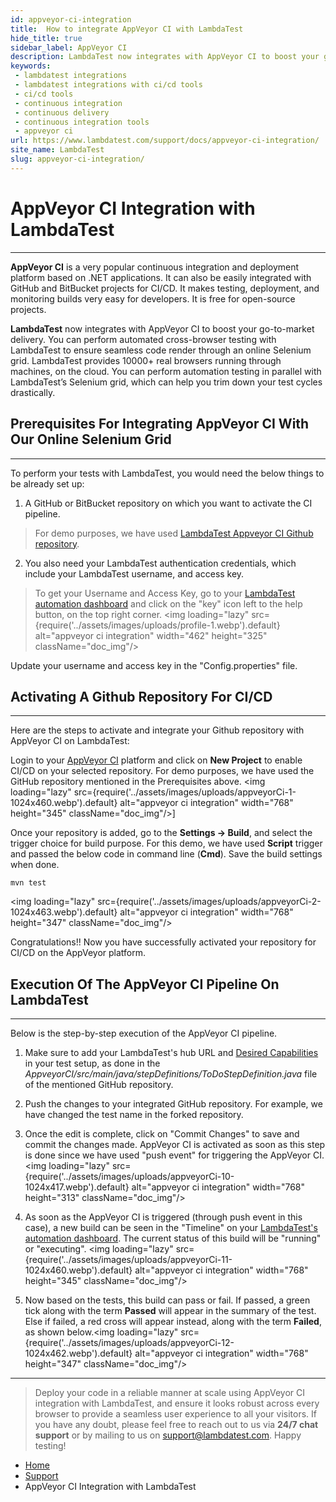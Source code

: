```yaml
---
id: appveyor-ci-integration
title:  How to integrate AppVeyor CI with LambdaTest
hide_title: true
sidebar_label: AppVeyor CI
description: LambdaTest now integrates with AppVeyor CI to boost your go-to-market delivery. Perform automated cross-browser testing on 10000+ browser environment combinations.
keywords:
 - lambdatest integrations
 - lambdatest integrations with ci/cd tools
 - ci/cd tools
 - continuous integration
 - continuous delivery
 - continuous integration tools
 - appveyor ci
url: https://www.lambdatest.com/support/docs/appveyor-ci-integration/
site_name: LambdaTest
slug: appveyor-ci-integration/
---
```

<script type="application/ld+json"
      dangerouslySetInnerHTML={{ __html: JSON.stringify({
       "@context": "https://schema.org",
        "@type": "BreadcrumbList",
        "itemListElement": [{
          "@type": "ListItem",
          "position": 1,
          "name": "LambdaTest",
          "item": "https://www.lambdatest.com"
        },{
          "@type": "ListItem",
          "position": 2,
          "name": "Support",
          "item": "https://www.lambdatest.com/support/docs/"
        },{
          "@type": "ListItem",
          "position": 3,
          "name": "AppVeyor CI Integration",
          "item": "https://www.lambdatest.com/support/docs/appveyor-ci-integration/"
        }]
      })
    }}
></script>

# AppVeyor CI Integration with LambdaTest
* * *

**AppVeyor CI** is a very popular continuous integration and deployment platform based on .NET applications. It can also be easily integrated with GitHub and BitBucket projects for CI/CD. It makes testing, deployment, and monitoring builds very easy for developers. It is free for open-source projects.

**LambdaTest** now integrates with AppVeyor CI to boost your go-to-market delivery. You can perform automated cross-browser testing with LambdaTest to ensure seamless code render through an online Selenium grid. LambdaTest provides 10000+ real browsers running through machines, on the cloud. You can perform automation testing in parallel with LambdaTest’s Selenium grid, which can help you trim down your test cycles drastically.

## Prerequisites For Integrating AppVeyor CI With Our Online Selenium Grid

* * *

To perform your tests with LambdaTest, you would need the below things to be already set up:

1.  A GitHub or BitBucket repository on which you want to activate the CI pipeline.

> For demo purposes, we have used [LambdaTest Appveyor CI Github repository](https://github.com/lambdatest/AppveyorCI).

2.  You also need your LambdaTest authentication credentials, which include your LambdaTest username, and access key.

> To get your Username and Access Key, go to your [LambdaTest automation dashboard](https://automation.lambdatest.com/) and click on the "key" icon left to the help button, on the top right corner. <img loading="lazy" src={require('../assets/images/uploads/profile-1.webp').default} alt="appveyor ci integration" width="462" height="325" className="doc_img"/>

Update your username and access key in the "Config.properties" file.

## Activating A Github Repository For CI/CD

* * *

Here are the steps to activate and integrate your Github repository with AppVeyor CI on LambdaTest:

Login to your [AppVeyor CI](https://ci.appveyor.com/) platform and click on **New Project** to enable CI/CD on your selected repository. For demo purposes, we have used the GitHub repository mentioned in the Prerequisites above. <img loading="lazy" src={require('../assets/images/uploads/appveyorCi-1-1024x460.webp').default} alt="appveyor ci integration" width="768" height="345" className="doc_img"/>]

Once your repository is added, go to the **Settings -> Build**, and select the trigger choice for build purpose. For this demo, we have used **Script** trigger and passed the below code in command line (**Cmd**). Save the build settings when done.

```
mvn test
```

<img loading="lazy" src={require('../assets/images/uploads/appveyorCi-2-1024x463.webp').default} alt="appveyor ci integration" width="768" height="347" className="doc_img"/>

Congratulations!! Now you have successfully activated your repository for CI/CD on the AppVeyor platform.

## Execution Of The AppVeyor CI Pipeline On LambdaTest

* * *

Below is the step-by-step execution of the AppVeyor CI pipeline.

1.  Make sure to add your LambdaTest's hub URL and [Desired Capabilities](/docs/selenium-automation-capabilities/) in your test setup, as done in the _AppveyorCI/src/main/java/stepDefinitions/ToDoStepDefinition.java_ file of the mentioned GitHub repository.

2.  Push the changes to your integrated GitHub repository. For example, we have changed the test name in the forked repository.
3.  Once the edit is complete, click on "Commit Changes" to save and commit the changes made. AppVeyor CI is activated as soon as this step is done since we have used "push event" for triggering the AppVeyor CI. <img loading="lazy" src={require('../assets/images/uploads/appveyorCi-10-1024x417.webp').default} alt="appveyor ci integration" width="768" height="313" className="doc_img"/>

4.  As soon as the AppVeyor CI is triggered (through push event in this case), a new build can be seen in the "Timeline" on your [LambdaTest's automation dashboard](https://automation.lambdatest.com/timeline/). The current status of this build will be "running" or "executing". <img loading="lazy" src={require('../assets/images/uploads/appveyorCi-11-1024x460.webp').default} alt="appveyor ci integration" width="768" height="345" className="doc_img"/>

5.  Now based on the tests, this build can pass or fail. If passed, a green tick along with the term **Passed** will appear in the summary of the test. Else if failed, a red cross will appear instead, along with the term **Failed**, as shown below.<img loading="lazy" src={require('../assets/images/uploads/appveyorCi-12-1024x462.webp').default} alt="appveyor ci integration" width="768" height="347" className="doc_img"/>

***

> Deploy your code in a reliable manner at scale using AppVeyor CI integration with LambdaTest, and ensure it looks robust across every browser to provide a seamless user experience to all your visitors. If you have any doubt, please feel free to reach out to us via **24/7 chat support** or by mailing to us on [support@lambdatest.com](mailto:support@lambdatest.com). Happy testing! 

<nav aria-label="breadcrumbs">
  <ul className="breadcrumbs">
    <li className="breadcrumbs__item">
      <a className="breadcrumbs__link" href="https://www.lambdatest.com">Home</a>
    </li>
    <li className="breadcrumbs__item">
      <a className="breadcrumbs__link" target="_ self" href="https://www.lambdatest.com/support/docs/">Support</a>
    </li>
    <li className="breadcrumbs__item breadcrumbs__item--active">
      <span className="breadcrumbs__link"> AppVeyor CI Integration with LambdaTest</span>
    </li>
  </ul>
</nav>